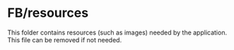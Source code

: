 # FB/resources

This folder contains resources (such as images) needed by the application. This file can
be removed if not needed.
